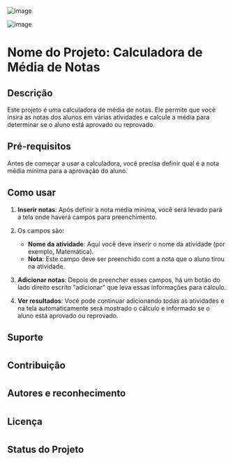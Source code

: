![image](https://github.com/Maxdev1017x/Calculadora_MediaNotas/assets/117764643/77fe7b49-7695-4cc9-87b0-577d5c479cb8)

![image](https://github.com/Maxdev1017x/Calculadora_MediaNotas/assets/117764643/91d18419-eaff-48e0-a464-a1488887b41c)

# Nome do Projeto: Calculadora de Média de Notas

## Descrição
Este projeto é uma calculadora de média de notas. Ele permite que você insira as notas dos alunos em várias atividades e calcule a média para determinar se o aluno está aprovado ou reprovado.

## Pré-requisitos
Antes de começar a usar a calculadora, você precisa definir qual é a nota média mínima para a aprovação do aluno.

## Como usar

1. **Inserir notas**: Após definir a nota média mínima, você será levado para a tela onde haverá campos para preenchimento.
2.  Os campos são:
    - **Nome da atividade**: Aqui você deve inserir o nome da atividade (por exemplo, Matemática).
    - **Nota**: Este campo deve ser preenchido com a nota que o aluno tirou na atividade.

3. **Adicionar notas**: Depois de preencher esses campos, há um botão do lado direito escrito "adicionar" que leva essas informações para cálculo.

4. **Ver resultados**: Você pode continuar adicionando todas as atividades e na tela automaticamente será mostrado o cálculo e informado se o aluno está aprovado ou reprovado.

## Suporte

#

## Contribuição

#


## Autores e reconhecimento

#

## Licença

#

## Status do Projeto

#

